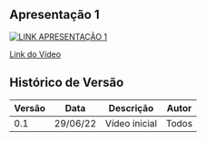 ## Apresentação 1


[![LINK APRESENTAÇÃO 1](https://img.youtube.com/vi/SY8wwAdn8cM/0.jpg)](https://www.youtube.com/watch?v=SY8wwAdn8cM)

[Link do Vídeo](https://www.youtube.com/watch?v=SY8wwAdn8cM)

## Histórico de Versão

| Versão | Data | Descrição | Autor |
|--------|------|-----------|-------|
| 0.1 | 29/06/22 | Vídeo inicial | Todos |
